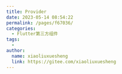 ```yaml
---
title: Provider
date: 2023-05-14 08:54:22
permalink: /pages/f67036/
categories:
  - Flutter第三方组件
tags:
  - 
author: 
  name: xiaoliuxuesheng
  link: https://gitee.com/xiaoliuxuesheng
---
```

